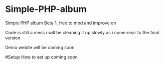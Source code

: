 Simple-PHP-album
================

Simple PHP album Beta 1, free to mod and improve on

Code is still a mess i will be cleaning it up slowly as i come near to the final version 

Demo webite will be coming soon

#Setup
  How to set up coming soon 
